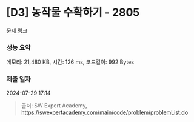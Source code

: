 # [D3] 농작물 수확하기 - 2805 

[문제 링크](https://swexpertacademy.com/main/code/problem/problemDetail.do?contestProbId=AV7GLXqKAWYDFAXB) 

### 성능 요약

메모리: 21,480 KB, 시간: 126 ms, 코드길이: 992 Bytes

### 제출 일자

2024-07-29 17:14



> 출처: SW Expert Academy, https://swexpertacademy.com/main/code/problem/problemList.do